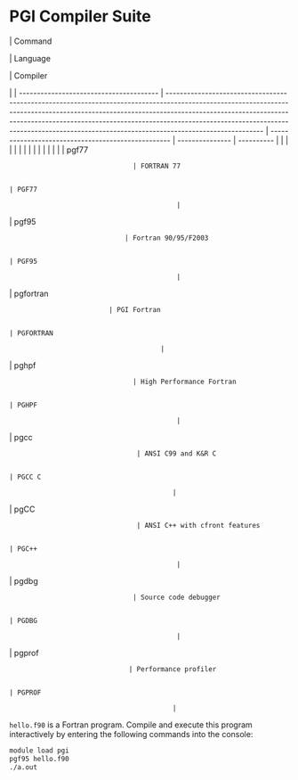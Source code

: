 # PGI Compiler Suite

| Command

 | Language

 | Compiler

 |
| --------------------------------------- | --------------------------------------------------------------------------------------------------------------------------------------------------------------------------------------------------------------------------------------------------------------------------------------------------------------------------------------------------- | -------------------------------------------------- | --------------- | ---------- |  |  |  |  |  |  |  |  |  |  |  |  |  |
| pgf77

                                   | FORTRAN 77

                                                                                                                                                                                                                                                                                                                                          | PGF77

                                              |
| pgf95 

                                 | Fortran 90/95/F2003

                                                                                                                                                                                                                                                                                                                                 | PGF95

                                              |
| pgfortran 

                             | PGI Fortran

                                                                                                                                                                                                                                                                                                                                         | PGFORTRAN

                                          |
| pghpf

                                   | High Performance Fortran

                                                                                                                                                                                                                                                                                                                            | PGHPF

                                              |
| pgcc

                                    | ANSI C99 and K&R C

                                                                                                                                                                                                                                                                                                                                  | PGCC C

                                             |
| pgCC

                                    | ANSI C++ with cfront features

                                                                                                                                                                                                                                                                                                                       | PGC++

                                              |
| pgdbg

                                   | Source code debugger

                                                                                                                                                                                                                                                                                                                                | PGDBG

                                              |
| pgprof

                                  | Performance profiler

                                                                                                                                                                                                                                                                                                                                | PGPROF

                                             |
`hello.f90` is a Fortran program.  Compile and execute this program
interactively by entering the following commands into the console:

```bash
module load pgi
pgf95 hello.f90
./a.out
```
